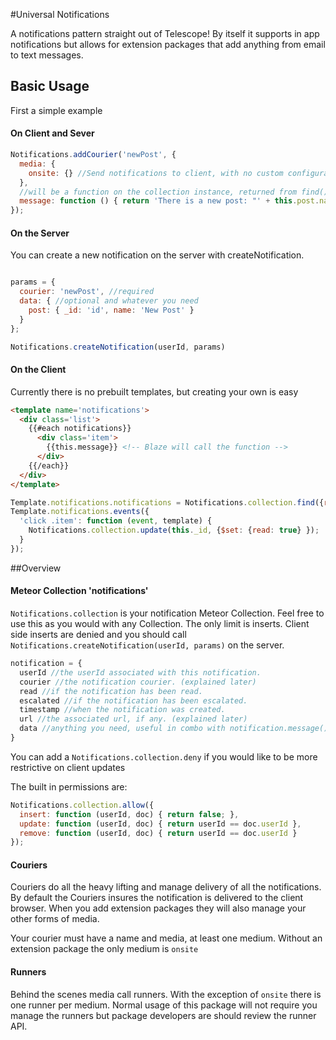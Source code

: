 #Universal Notifications

A notifications pattern straight out of Telescope! By itself it supports in app notifications but allows for extension packages that add anything from email to text messages.

## Basic Usage

First a simple example

#### On Client and Sever

```js
Notifications.addCourier('newPost', {
  media: {
    onsite: {} //Send notifications to client, with no custom configuration
  },
  //will be a function on the collection instance, returned from find()/findOne()
  message: function () { return 'There is a new post: "' + this.post.name + '"'; }
});

```

#### On the Server
You can create a new notification on the server with createNotification. 
```js

params = {
  courier: 'newPost', //required
  data: { //optional and whatever you need
    post: { _id: 'id', name: 'New Post' }
  }
};

Notifications.createNotification(userId, params)
```
#### On the Client

Currently there is no prebuilt templates, but creating your own is easy

```html
<template name='notifications'>
  <div class='list'>
    {{#each notifications}}
      <div class='item'>
        {{this.message}} <!-- Blaze will call the function -->
      </div>
    {{/each}}
  </div>
</template>
```

```js
Template.notifications.notifications = Notifications.collection.find({read: false});
Template.notifications.events({
  'click .item': function (event, template) {
    Notifications.collection.update(this._id, {$set: {read: true} });
  }
});
```


##Overview


#### Meteor Collection 'notifications'

`Notifications.collection` is your notification Meteor Collection. Feel free to use this as you would with any Collection. The only limit is inserts. Client side inserts are denied and you should call `Notifications.createNotification(userId, params)` on the server.

```js
notification = {
  userId //the userId associated with this notification.
  courier //the notification courier. (explained later)
  read //if the notification has been read.
  escalated //if the notification has been escalated.
  timestamp //when the notification was created.
  url //the associated url, if any. (explained later)
  data //anything you need, useful in combo with notification.message().
}
```

You can add a `Notifications.collection.deny` if you would like to be more restrictive on client updates
 
 The built in permissions are:
```js
Notifications.collection.allow({
  insert: function (userId, doc) { return false; },
  update: function (userId, doc) { return userId == doc.userId },
  remove: function (userId, doc) { return userId == doc.userId }
});
```

#### Couriers

Couriers do all the heavy lifting and manage delivery of all the notifications. By default the Couriers insures the notification is delivered to the client browser. When you add extension packages they will also manage your other forms of media.

Your courier must have a name and media, at least one medium. Without an extension package the only medium is `onsite`

#### Runners

Behind the scenes media call runners. With the exception of `onsite` there is one runner per medium. Normal usage of this package will not require you manage the runners but package developers are should review the runner API.
